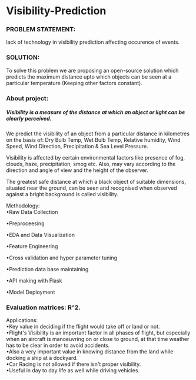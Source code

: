 # Visibility-Prediction
### PROBLEM STATEMENT:
lack of technology in visibility prediction affecting occurence of events.
### SOLUTION:
To solve this problem we are proposing an open-source solution which predicts the maximum distance upto which objects can be seen at a particular temperature (Keeping other factors constant).

### About project:
##### Visibility is a measure of the distance at which an object or light can be clearly perceived. 

We predict the visibility of an object from a particular distance in kilometres on the basis of:
Dry Bulb Temp, Wet Bulb Temp, Relative humidity, Wind Speed, Wind Direction, Precipitation & Sea Level Pressure.

Visibility is affected by certain environmental factors like presence of fog, clouds, haze, precipitation, smog etc.
Also, may vary according to the direction and angle of view and the height of the observer.

The greatest safe distance at which a black object of suitable dimensions, situated near the ground, can be seen and recognised 
when observed against a bright background
 is called visibility.

Methodology: <br>
•Raw Data Collection

•Preproceesing
 
•EDA and Data Visualization

•Feature Engineering

•Cross validation and hyper parameter tuning

•Prediction data base maintaining

•API making with Flask

•Model Deployment


### Evaluation matrices: R^2.

Applications: <br>
•Key value in deciding if the flight would take off or land or not. <br>
•Flight's 
Visibility is an important factor in all phases of flight,
  but especially when an aircraft is manoeuvring on or close to ground, at that time weather has to be clear in order to avoid accidents. <br>
•Also a very important value in knowing distance from the land while docking a ship at a dockyard. <br>
•Car Racing is not allowed if there isn't proper visibility.<br>
•Useful in day to day life as well while driving vehicles.<br>
